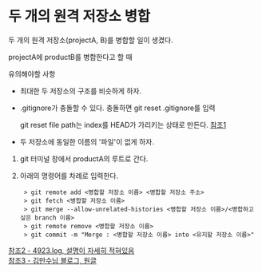# 두 개의 원격 저장소 병합

두 개의 원격 저장소(projectA, B)를 병합할 일이 생겼다.

projectA에 productB를 병합한다고 할 때

유의해야할 사항
- 최대한 두 저장소의 구조를 비슷하게 하자.
- .gitignore가 충돌할 수 있다. 충돌하면 git reset .gitignore를 입력
        
    git reset file path는 index를 HEAD가 가리키는 상태로 만든다. [참조1](https://git-scm.com/book/ko/v2/Git-%EB%8F%84%EA%B5%AC-Reset-%EB%AA%85%ED%99%95%ED%9E%88-%EC%95%8C%EA%B3%A0-%EA%B0%80%EA%B8%B0#_git_reset)

- 두 저장소에 동일한 이름의 '파일'이 없게 하자.

1. git 터미널 창에서 productA의 루트로 간다.
2. 아래의 명령어를 차례로 입력한다.

        > git remote add <병합할 저장소 이름> <병합할 저장소 주소>
        > git fetch <병합할 저장소 이름>
        > git merge --allow-unrelated-histories <병합할 저장소 이름>/<병합하고 싶은 branch 이름>
        > git remote remove <병합할 저장소 이름>
        > git commit -m "Merge : <병합할 저장소 이름> into <유지할 저장소 이름>"



[참조2 - 4923.log, 설명이 자세히 적혀있음](https://velog.io/@www_1216/%EC%84%9C%EB%A1%9C-%EB%8B%A4%EB%A5%B8-%EB%91%90-%EC%9B%90%EA%B2%A9-%EC%A0%80%EC%9E%A5%EC%86%8C-%EB%B3%91%ED%95%A9%ED%95%98%EA%B8%B0)
</br>
[참조3 - 김만수님 블로그, 원글](https://mansoo-sw.blogspot.com/2017/08/git-repository-merge.html)
